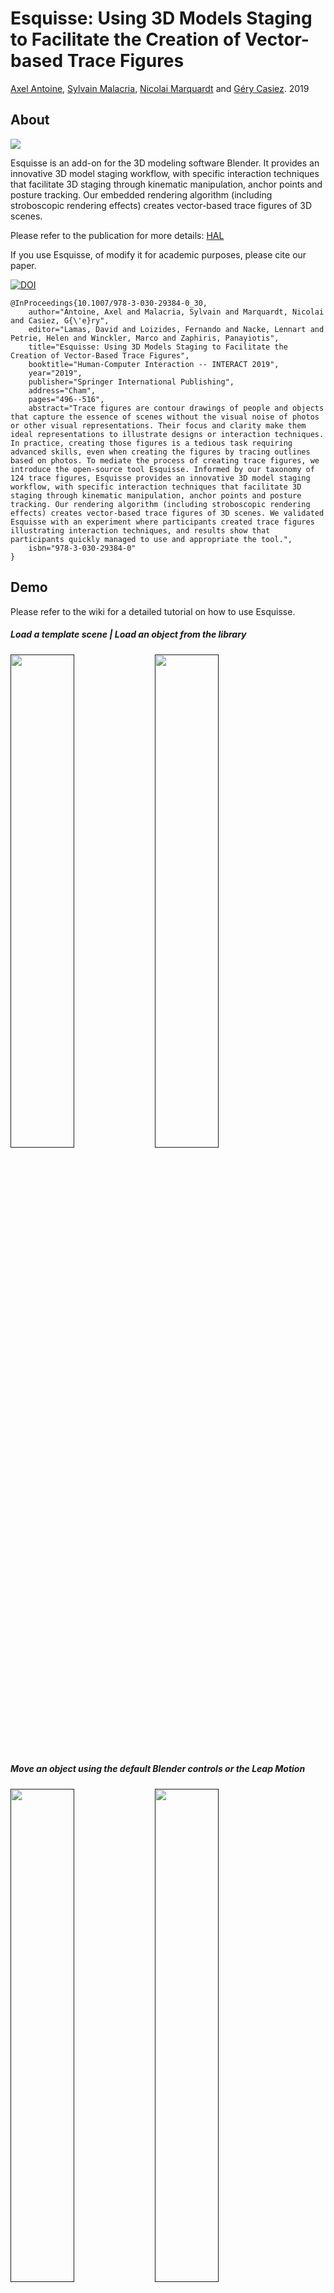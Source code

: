 # Esquisse: Using 3D Models Staging to Facilitate the Creation of Vector-based Trace Figures

[Axel Antoine](https://axantoine.com/),
[Sylvain Malacria](http://www.malacria.com/),
[Nicolai Marquardt](http://www.nicolaimarquardt.com/) and
[Géry Casiez](https://cristal.univ-lille.fr/~casiez/). 2019

## About

![](resources/Figure_teaser_en.jpg)

Esquisse is an add-on for the 3D modeling software Blender. 
It provides an innovative 3D model staging workflow, with specific interaction techniques that facilitate 3D staging through kinematic manipulation, anchor points and posture tracking. 
Our embedded rendering algorithm (including stroboscopic rendering effects) creates vector-based trace figures of 3D scenes. 

Please refer to the publication for more details: [HAL](https://hal.archives-ouvertes.fr/hal-02293837)

If you use Esquisse, of modify it for academic purposes, please cite our paper.

[![DOI](https://img.shields.io/badge/doi-10.1007/9783030.29384030-blue)]( https://dx.doi.org/10.1007/978-3-030-29384-0_30)

	@InProceedings{10.1007/978-3-030-29384-0_30,
		author="Antoine, Axel and Malacria, Sylvain and Marquardt, Nicolai and Casiez, G{\'e}ry",
		editor="Lamas, David and Loizides, Fernando and Nacke, Lennart and Petrie, Helen and Winckler, Marco and Zaphiris, Panayiotis",
		title="Esquisse: Using 3D Models Staging to Facilitate the Creation of Vector-Based Trace Figures",
		booktitle="Human-Computer Interaction -- INTERACT 2019",
		year="2019",
		publisher="Springer International Publishing",
		address="Cham",
		pages="496--516",
		abstract="Trace figures are contour drawings of people and objects that capture the essence of scenes without the visual noise of photos or other visual representations. Their focus and clarity make them ideal representations to illustrate designs or interaction techniques. In practice, creating those figures is a tedious task requiring advanced skills, even when creating the figures by tracing outlines based on photos. To mediate the process of creating trace figures, we introduce the open-source tool Esquisse. Informed by our taxonomy of 124 trace figures, Esquisse provides an innovative 3D model staging workflow, with specific interaction techniques that facilitate 3D staging through kinematic manipulation, anchor points and posture tracking. Our rendering algorithm (including stroboscopic rendering effects) creates vector-based trace figures of 3D scenes. We validated Esquisse with an experiment where participants created trace figures illustrating interaction techniques, and results show that participants quickly managed to use and appropriate the tool.",
		isbn="978-3-030-29384-0"
	}

## Demo 

Please refer to the wiki for a detailed tutorial on how to use Esquisse.

##### Load a template scene | Load an object from the library

[<img src="resources/esquisse_demo_add_scene.gif" width="45%"/>]()
[<img src="resources/esquisse_demo_add_object.gif" width="45%"/>]()

##### Move an object using the default Blender controls or the Leap Motion

[<img src="resources/esquisse_demo_move_objects.gif" width="45%"/>]()
[<img src="resources/esquisse_demo_leap.gif" width="45%"/>]()

##### Use sliders to modify the hand or avatar posture

[<img src="resources/esquisse_demo_sliders_hand.gif" width="45%"/>]()
[<img src="resources/esquisse_demo_sliders_avatar.gif" width="45%"/>]()

##### Use the anchor system to modify postures | Embed 2D SVG interfaces on screen objects

[<img src="resources/esquisse_demo_anchors.gif" width="45%"/>]()
[<img src="resources/esquisse_demo_interface.gif" width="45%"/>]()

##### Render a SVG file with or without a movement effect

[<img src="resources/esquisse_demo_render.gif" width="45%"/>]()
[<img src="resources/esquisse_demo_render_stroboscopic.gif" width="45%"/>]()


If you know nothing about Blender:

* Watch the [Selection tool](https://cloud.blender.org/p/blender-inside-out/560414b7044a2a00c4a6da9b) video tutorial (first half)
* then watch the [Transform tool](https://cloud.blender.org/p/blender-inside-out/560414b7044a2a00c4a6da9c) video tutorial




## Build Esquisse

**Note:** the build and installation processes are written for macOS, feel free to adapt them to another system.

**Warning:** In the following sections, pleace be carefull to match the python version called by the makefiles and the python version of Blender using pyenv for example (Blender 2.79 should be using python 3.5.3).

### CGAL
Esquisse uses [CGAL](https://www.cgal.org) to export SVG files.
We need to build a wrapper to call specific C++ functions in python which is done using [swig](http://www.swig.org).

##### 1. Install prerequisites
* Install CGAL using HomeBrew

		> brew install cgal

* Install swig using HomeBrew or MacPorts on your computer

		> brew install swig

##### 2. Building the wrapper
* Go into folder `wrapper_cgal` 
* Modify the path to the CGAL library in `setup.py` (probably update the version)
		
		> library_dirs = ['/usr/local/Cellar/cgal/**X.X**/lib']

* run Makefile
			
		> make

##### 3. Install the wrapper into Esquisse
* copy `mycgal.py` and `mycgal.so` into `code/Esquisse/cgal`

		> test

### svg.path
Esquisse uses [svg.path](https://pypi.org/project/svg.path/) to export SVG files.

##### 1. Getting svg.path
* Install svg.path using pip

		> pip3 install svg.path

##### 2. Installing svg.path into Esquisse
* The module downloaded should be located in your python installation folder (probably `/usr/local/lib/python3.X`)
* Open the the directory `site-packages` inside the python folder
* Copy `svg/path/parser.py` and `svg/path/path.py` into the folder `code/Esquisse/svg`.


### Polygon3
Esquisse uses [Polygon3](https://pypi.org/project/Polygon3/) to export SVG files.

##### 1. Getting Polygon

* Install Polygon3 using pip

		> pip3 install Polygon3

##### 2. Installing Polygon3 into Esquisse
* The module downloaded should be located in your python installation folder (probably `/usr/local/lib/python3.X`)
* Open the the directory `site-packages` inside the python folder
* Copy `Polygon/Polygon.so`, `Polygon/Utils.py` and `Polygon/__init__.py`  into the folder `code/Esquisse/Polygon`.


### OpenCV
Esquisses uses [OpenCV](https://pypi.org/project/pyopencv/) to manipulate images.

##### 1. Getting OpenCV
* Install opencv using pip

		> pip3 install opencv-python

##### 2. Installing Polygon3 into Esquisse
* The module downloaded should be located in your python installation folder (probably `/usr/local/lib/python3.X`)
* Open the the directory `site-packages` inside the python folder
* Copy the content of folder `cv2`  from the pip installation into the folder `/code/Esquisse/cv2`.


### LeapMotion (optional)
Esquisses uses [LeapMotion](https://www.leapmotion.com) to manipulate 3D hands.

##### 1. Getting LeapMotion library
* Download the python SDK from the LeapMotion website
* Move the downloaded files `Leap.h`, `LeapMath.h`, `Leap.i` and `libLeap.dylib` into `wrapper_LeapMotion` folder

##### 2. Building the wrapper
* go in folder `wrapper_LeapMotion` and run Makefile
> make

**Warning:** Be carefull to match the python version called by Makefile and the python version of Blender

##### 3. Installing the wrapper into Esquisse
* copy `Leap.py`, `libLeap.dylib` and `Leap.so` into `/code/Esquisse/LeapMotion`

## Install Esquisse into Blender  

### Create the add-on
Simply create a zip archive of the `code/Esquisse` folder after following the buid process.

**Note:** You can also use the provided release on the repo.

### Install the add-on in Blender
Open Blender preferences (`Cmd`+`,`) and Add-ons tab. Click on "Install Add-on from file"  and choose created the zip file.
Then click on the checkbox to enable Esquisse  

**Warning:** if Esquisse was already installed in Blender, first de-install it by clicking the remove button. It is not compulsory but you can experience side-effects otherwise.

**Note:** to make the installation process automatic, please have a look at the files **code/start_addon.py** and **code/run_addon.sh** that handle the process of zipping, moving the addon into the right folder in Blender.







